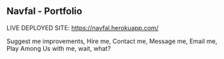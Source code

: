 ## Navfal - Portfolio

LIVE DEPLOYED SITE: https://navfal.herokuapp.com/

Suggest me improvements, Hire me, Contact me, Message me, Email me, Play Among Us with me, wait, what?


